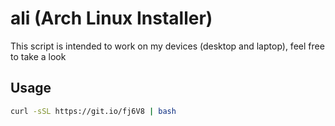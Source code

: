 # ali (Arch Linux Installer)

This script is intended to work on my devices (desktop and laptop), feel free to take a look

## Usage

```sh
curl -sSL https://git.io/fj6V8 | bash
```
